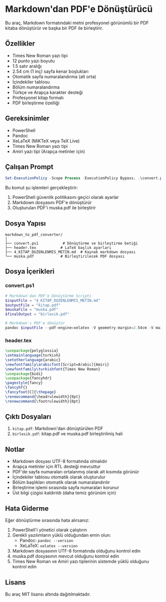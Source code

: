 # Markdown'dan PDF'e Dönüştürücü

Bu araç, Markdown formatındaki metni profesyonel görünümlü bir PDF kitaba dönüştürür ve başka bir PDF ile birleştirir.

## Özellikler

- Times New Roman yazı tipi
- 12 punto yazı boyutu
- 1.5 satır aralığı
- 2.54 cm (1 inç) sayfa kenar boşlukları
- Otomatik sayfa numaralandırma (alt orta)
- İçindekiler tablosu
- Bölüm numaralandırma
- Türkçe ve Arapça karakter desteği
- Profesyonel kitap formatı
- PDF birleştirme özelliği

## Gereksinimler

- PowerShell
- Pandoc
- XeLaTeX (MiKTeX veya TeX Live)
- Times New Roman yazı tipi
- Amiri yazı tipi (Arapça metinler için)

## Çalışan Prompt

```powershell
Set-ExecutionPolicy -Scope Process -ExecutionPolicy Bypass; .\convert.ps1
```

Bu komut şu işlemleri gerçekleştirir:
1. PowerShell güvenlik politikasını geçici olarak ayarlar
2. Markdown dosyasını PDF'e dönüştürür
3. Oluşturulan PDF'i muska.pdf ile birleştirir

## Dosya Yapısı

```
markdown_to_pdf_converter/
│
├── convert.ps1           # Dönüştürme ve birleştirme betiği
├── header.tex           # LaTeX başlık ayarları
├── 4_KITAP_DUZENLENMIS_METIN.md  # Kaynak markdown dosyası
└── muska.pdf            # Birleştirilecek PDF dosyası
```

## Dosya İçerikleri

### convert.ps1
```powershell
# Markdown'dan PDF'e Dönüştürme Scripti
$inputFile = "4_KITAP_DUZENLENMIS_METIN.md"
$outputFile = "kitap.pdf"
$muskaFile = "muska.pdf"
$finalOutput = "birlesik.pdf"

# Markdown'ı PDF'e dönüştür
pandoc $inputFile --pdf-engine=xelatex -V geometry:margin=2.54cm -V mainfont="Times New Roman" -V fontsize=12pt -V documentclass=book -V papersize=a4 -o $outputFile --toc --toc-depth=3 --number-sections -V dir=rtl --include-in-header=header.tex
```

### header.tex
```latex
\usepackage{polyglossia}
\setmainlanguage{turkish}
\setotherlanguage{arabic}
\newfontfamily\arabicfont[Script=Arabic]{Amiri}
\newfontfamily\turkishfont{Times New Roman}
\usepackage{bidi}
\usepackage{fancyhdr}
\pagestyle{fancy}
\fancyhf{}
\fancyfoot[C]{\thepage}
\renewcommand{\headrulewidth}{0pt}
\renewcommand{\footrulewidth}{0pt}
```

## Çıktı Dosyaları

1. `kitap.pdf`: Markdown'dan dönüştürülen PDF
2. `birlesik.pdf`: kitap.pdf ve muska.pdf birleştirilmiş hali

## Notlar

- Markdown dosyası UTF-8 formatında olmalıdır
- Arapça metinler için RTL desteği mevcuttur
- PDF'de sayfa numaraları ortalanmış olarak alt kısımda görünür
- İçindekiler tablosu otomatik olarak oluşturulur
- Bölüm başlıkları otomatik olarak numaralandırılır
- Birleştirme işlemi sırasında sayfa numaraları korunur
- Üst bilgi çizgisi kaldırıldı (daha temiz görünüm için)

## Hata Giderme

Eğer dönüştürme sırasında hata alırsanız:

1. PowerShell'i yönetici olarak çalıştırın
2. Gerekli yazılımların yüklü olduğundan emin olun:
   - Pandoc: `pandoc --version`
   - XeLaTeX: `xelatex --version`
3. Markdown dosyasının UTF-8 formatında olduğunu kontrol edin
4. muska.pdf dosyasının mevcut olduğunu kontrol edin
5. Times New Roman ve Amiri yazı tiplerinin sistemde yüklü olduğunu kontrol edin

## Lisans

Bu araç MIT lisansı altında dağıtılmaktadır.
